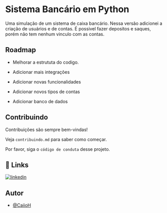 
# Sistema Bancário em Python

Uma simulação de um sistema de caixa bancário. Nessa versão adicionei a criação de usuários e de contas. É possivel fazer depositos e saques, porém não tem nenhum vinculo com as contas. 


## Roadmap

- Melhorar a estrututa do codigo.

- Adicionar mais integrações

- Adicionar novas funcionalidades

- Adicionar novos tipos de contas

- Adicionar banco de dados


## Contribuindo

Contribuições são sempre bem-vindas!

Veja `contribuindo.md` para saber como começar.

Por favor, siga o `código de conduta` desse projeto.


## 🔗 Links
[![linkedin](https://img.shields.io/badge/linkedin-0A66C2?style=for-the-badge&logo=linkedin&logoColor=white)](https://www.linkedin.com/in/caiorhenrique/)


## Autor

- [@CaiioH](https://github.com/CaiioH)

